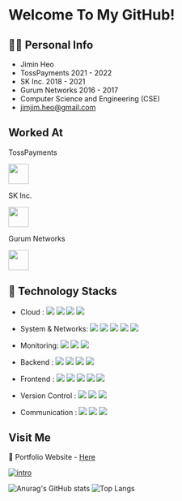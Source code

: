 # Welcome To My GitHub!

## 🙋‍♂️ Personal Info

- Jimin Heo
- TossPayments 2021 - 2022
- SK Inc. 2018 - 2021
- Gurum Networks 2016 - 2017
- Computer Science and Engineering (CSE)
- jimjim.heo@gmail.com

## Worked At
TossPayments

<img src="https://user-images.githubusercontent.com/7866162/209556644-6c5d51b4-fce3-4d60-8fe1-ce3208b1af3a.png"  width="40" height="40"/>

SK Inc.

<img src="https://user-images.githubusercontent.com/7866162/209556659-eff41b61-7d11-4475-9a08-714bccd5cfdf.png"  width="40" height="40"/>

Gurum Networks

<img src="https://user-images.githubusercontent.com/7866162/209556669-aa23c4c3-418d-4df5-b833-dec4553d4116.png"  width="40" height="40"/>



## 🔨 Technology Stacks

- Cloud : 
  <span><img src="https://img.shields.io/badge/kubernetes-%23326ce5.svg?style=flat&logo=kubernetes&logoColor=white"/></span>
  <span><img src="https://img.shields.io/badge/AWS-232f3e?style=flat&logo=amazon-aws&logoColor=white"/></span>
  <span><img src="https://img.shields.io/badge/Docker-2496ED?style=flat&logo=docker&logoColor=white"/></span>
  <span><img src="https://img.shields.io/badge/VMware-607078?style=flat&logo=vmware&logoColor=white"/></span>
  
- System & Networks:
  <span><img src="https://img.shields.io/badge/Istio-466BB0?style=flat&logo=istio&logoColor=white"/></span>
  <span><img src="https://img.shields.io/badge/Apache%20Kafka-231F20?style=flat&logo=apachekafka&logoColor=white"/></span>
  <span><img src="https://img.shields.io/badge/Linux-FCC624?style=flat&logo=linux&logoColor=black"/></span>
  <span><img src="https://img.shields.io/badge/Red%20Hat-EE0000?style=flat&logo=redhat&logoColor=white"/></span>
  <span><img src="https://img.shields.io/badge/Ubuntu-E95420?style=flat&logo=ubuntu&logoColor=white"/></span>

- Monitoring:
  <span><img src="https://img.shields.io/badge/Grafana-F46800?style=flat&logo=grafana&logoColor=white"/></span>
  <span><img src="https://img.shields.io/badge/Elastic-005571?style=flat&logo=elastic&logoColor=white"/></span>
  <span><img src="https://img.shields.io/badge/Kibana-005571?style=flat&logo=kibana&logoColor=white"/></span>
  
- Backend : 
  <span><img src="https://img.shields.io/badge/java-%23ED8B00.svg?style=flat&logo=java&logoColor=white"/></span>
  <span><img src="https://img.shields.io/badge/Python-3776AB?style=flat&logo=python&logoColor=white"/></span>
  <span><img src="https://img.shields.io/badge/JavaScript-dbab09?style=flat&logo=javascript&logoColor=white"/></span>
  <span><img src="https://img.shields.io/badge/kotlin-%237F52FF.svg?style=flat&logo=kotlin&logoColor=white"/></span>

- Frontend : 
  <span><img src="https://img.shields.io/badge/HTML-e34f26?style=flat&logo=html5&logoColor=white"/></span>
  <span><img src="https://img.shields.io/badge/CSS-1572b6?style=flat&logo=css3&logoColor=white"/></span>
  <span><img src="https://img.shields.io/badge/JavaScript-dbab09?style=flat&logo=javascript&logoColor=white"/></span>
  <span><img src="https://img.shields.io/badge/TypeScript-3178C6?style=flat&logo=typescript&logoColor=white"/></span>
  <span><img src="https://img.shields.io/badge/React-61dafb?style=flat&logo=react&logoColor=white"/></span>

- Version Control : <span><img src="https://img.shields.io/badge/Git-f05032?style=flat&logo=git&logoColor=white"/></span>
  <span><img src="https://img.shields.io/badge/GitHub-181717?style=flat&logo=github&logoColor=white"/></span>
  <span><img src="https://img.shields.io/badge/Bitbucket-0052cc?style=flat&logo=bitbucket&logoColor=white"/></span><br/>
  
- Communication : 
  <span><img src="https://img.shields.io/badge/Slack-4A154B?style=flat&logo=slack&logoColor=white"/></span>
  <span><img src="https://img.shields.io/badge/Jira-0052cc?style=flat&logo=jira&logoColor=white"/></span>
  <span><img src="https://img.shields.io/badge/Confluence-0052cc?style=flat&logo=confluence&logoColor=white"/></span>


## Visit Me 

📝 Portfolio Website - <a href="https://hjimjim.github.io">Here</a>

[![intro](https://user-images.githubusercontent.com/7866162/209556696-a7385f14-c9ef-4627-a9f7-87183f8a2cf3.jpg)](https://hjimjim.github.io)

  
![Anurag's GitHub stats](https://github-readme-stats-sand-six-91.vercel.app/api?username=hjimjim&show_icons=true&count_private=true&line_height=24&theme=dracula&hide=stars)
![Top Langs](https://github-readme-stats-sand-six-91.vercel.app/api/top-langs/?username=hjimjim&layout=compact&theme=dracula)


